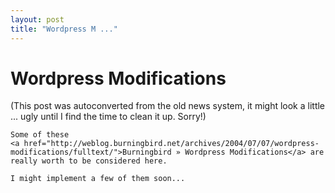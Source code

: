 ```yaml
---
layout: post
title: "Wordpress M ..."
---
```

<h1>Wordpress Modifications</h1>
(This post was autoconverted from the old news system,
it might look a little ... ugly until I find the time
to clean it up.
Sorry!)

    Some of these
    <a href="http://weblog.burningbird.net/archives/2004/07/07/wordpress-modifications/fulltext/">Burningbird » Wordpress Modifications</a> are really worth to be considered here.
    
    I might implement a few of them soon...
    
    

